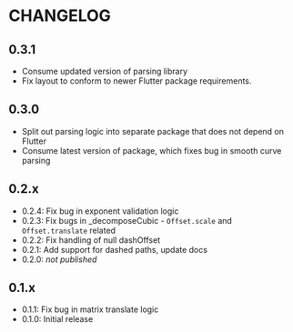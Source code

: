# CHANGELOG

## 0.3.1

- Consume updated version of parsing library
- Fix layout to conform to newer Flutter package requirements.

## 0.3.0

- Split out parsing logic into separate package that does not depend on Flutter
- Consume latest version of package, which fixes bug in smooth curve parsing

## 0.2.x

- 0.2.4: Fix bug in exponent validation logic
- 0.2.3: Fix bugs in _decomposeCubic - `Offset.scale` and `Offset.translate` related
- 0.2.2: Fix handling of null dashOffset
- 0.2.1: Add support for dashed paths, update docs
- 0.2.0: _not published_

## 0.1.x

- 0.1.1: Fix bug in matrix translate logic
- 0.1.0: Initial release

